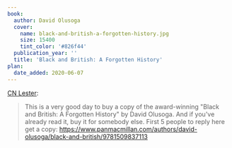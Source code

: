 ```yaml
---
book:
  author: David Olusoga
  cover:
    name: black-and-british-a-forgotten-history.jpg
    size: 15400
    tint_color: '#826f44'
  publication_year: ''
  title: 'Black and British: A Forgotten History'
plan:
  date_added: 2020-06-07
---
```


[CN Lester](https://twitter.com/cnlester/status/1269717664483676161):

> This is a very good day to buy a copy of the award-winning "Black and British: A Forgotten History" by David Olusoga. And if you've already read it, buy it for somebody else. First 5 people to reply here get a copy: <https://www.panmacmillan.com/authors/david-olusoga/black-and-british/9781509837113>